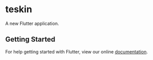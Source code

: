 # teskin

A new Flutter application.

## Getting Started

For help getting started with Flutter, view our online
[documentation](https://flutter.io/).

